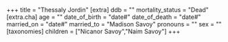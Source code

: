 +++
title = "Thessaly Jordin"
[extra]
ddb = ""
mortality_status = "Dead"
[extra.cha]
age = ""
date_of_birth = "date#"
date_of_death = "date#"
married_on = "date#"
married_to = "Madison Savoy"
pronouns = ""
sex = ""
[taxonomies]
children = ["Nicanor Savoy","Naim Savoy"]
+++

